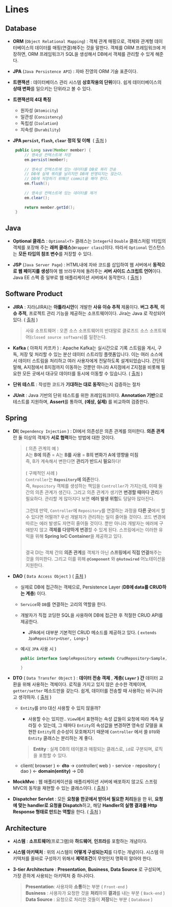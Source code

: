 # Lines

## Database

- **ORM** (`Object Relational Mapping`) : 객체 관계 매핑으로, 객체와 관계형 데이터베이스의 데이터를 매핑(연결)해주는 것을 말한다. 객체를 ORM 프레임워크에 저장하면, ORM 프레임워크가 SQL을 생성해서 DB에서 객체를 관리할 수 있게 해준다.

- **JPA** (`Java Persistence API`) : 자바 진영의 ORM 기술 표준이다.

- **트랜잭션** : 데이터베이스 관리 시스템 **상호작용의 단위**이다. 쉽게 데이터베이스의 **상태 변화**를 일으키는 단위라고 볼 수 있다. 

- **트랜잭션의 4대 특징**

  - 원자성 (`Atomicity`)
  - 일관성 (`Consistency`)
  - 독립성 (`Isolation`)
  - 지속성 (`Durability`) 

- **JPA `persist`, `flush`, `clear` 정의 및 이해**  &nbsp;( [출처](https://apalsl.github.io/2019/11/14/SpringJpaFlushClear/) )

  ```java
   public Long save(Member member) {
       // 영속성 컨텍스트에 저장
       em.persist(member);
       
       // 영속성 컨텍스트에 있는 데이터를 DB로 쿼리 전송 
       // DB에 실제 쿼리를 날리지만 DB에 반영되지는 않는다. 
       // DB에 저장하기 위해선 commit을 해야 한다.
       em.flush(); 
       
       // 영속성 컨텍스트에 있는 데이터를 제거
       em.clear(); 
       
       return member.getId();
   }
  ```

## Java

- **Optional 클래스** : `Optional<T>` 클래스는 `Integer`나 `Double` 클래스처럼 `T`타입의 객체를 포장해 주는 **래퍼 클래스**(`Wrapper class`)이다. 따라서 `Optional` 인스턴스는 **모든 타입의 참조 변수**를 저장할 수 있다.

- **JSP** (`Java Server Page`) : HTML내에 자바 코드를 삽입하여 웹 서버에서 **동적으로 웹 페이지를 생성**하여 웹 브라우저에 돌려주는 **서버 사이드 스크립트 언어**이다. Java EE 스펙 중 일부로 웹 애플리케이션 서버에서 동작한다. ( [출처](https://ko.wikipedia.org/wiki/%EC%9E%90%EB%B0%94%EC%84%9C%EB%B2%84_%ED%8E%98%EC%9D%B4%EC%A7%80) )

## Software Product

- **JIRA** : 지라(JIRA)는 **아틀라시안**이 개발한 **사유 이슈 추적** 제품이다. **버그 추적**, **이슈 추적**, 프로젝트 관리 기능을 제공하는 소프트웨어이다. Jira는 Java 로 작성되어 있다. ( [출처](https://ko.wikipedia.org/wiki/%EC%A7%80%EB%9D%BC_(%EC%86%8C%ED%94%84%ED%8A%B8%EC%9B%A8%EC%96%B4)) )

  > 사유 소프트웨어 : 오픈 소스 소프트웨어의 반대말로 클로즈드 소스 소프트웨어(`closed source software`)를 일컫는다. 

- **Kafka** ( 아파치 카프카 ) : Apache Kafka는 실시간으로 기록 스트림을 게시, 구독, 저장 및 처리할 수 있는 분산 데이터 스트리밍 플랫폼입니다. 이는 여러 소스에서 데이터 스트림을 처리하고 여러 사용자에게 전달하도록 설계되었습니다. 간단히 말해, A지점에서 B지점까지 이동하는 것뿐만 아니라 A지점에서 Z지점을 비롯해 필요한 모든 곳에서 대규모 데이터를 동시에 이동할 수 있습니다.  ( [출처](https://www.redhat.com/ko/topics/integration/what-is-apache-kafka) )

- **단위 테스트** : 작성한 코드가 **기대하는 대로 동작**하는지 검증하는 절차

- **JUnit** : Java 기반의 단위 테스트를 위한 프레임워크이다. **Annotation 기반**으로 테스트를 지원하며, **Assert**를 통하여, **(예상, 실제)** 를 비교하여 검증한다.

## Spring

- **DI**( `Dependency Injection` ) : DI에서 의존성은 의존 관계를 의미한다. **의존 관계**란 둘 이상의 객체가 **서로 협력**하는 방법에 대한 것이다.

  > ( 의존 관계의 예 ) <br>
  > A는 **B에 의존** = A는 **B를 사용** = **B의 변화가 A에 영향을 미침** <br>
  > 즉, B가 계속해서 변한다면 **관리가 반드시 필요**하다! <br> <br>
  > ( 구체적인 사례 ) <br>
  > `Controller`는 **`Repository`에 의존**한다.  <br> 즉, `Repository` 객체를 생성하는 책임을 `Controller`가 가지는데, 이때 둘 간의 의존 관계가 생긴다. 그리고 의존 관계가 생기면 **변경할 때마다 관리**가 필요하다. 관리할 게 많아지다 보면 **에러 발생 위험**도 덩달아 많아진다. <br><br> 그런데 만약, `Controller`에 `Repository`를 연결하는 과정을 **다른 곳**에서 할 수 있다면 어떨까? 우선 개발자가 관리하는 일이 줄어들 것이다. 코드 변경에 따르는 에러 발생도 자연히 줄어들 것이다. 뿐만 아니라 개발자는 에러에 구애받지 않고 **객체를 다양하게 변경**할 수 있게 된다. 스프링에서는 이러한 유익을 위해  **Spring IoC Container**을 제공하고 있다. <br><br>
  >
  > 결국 DI는 객체 간의 **의존 관계**를 객체가 아닌 **스프링에서 직접 연결**해주는 것을 의미한다. 그리고 이를 위해 **`@Component`** 와   **`@Autowired`**  어노테이션을 지원한다.

- **DAO** ( `Data Access Object` )   ( [출처](https://gmlwjd9405.github.io/2018/12/25/difference-dao-dto-entity.html) )

  - 실제로 DB에 접근하는 객체으로, Persistence Layer (**DB에 data를 CRUD하는 계층**) 이다. 

  - `Service`와 `DB`를 연결하는 고리의 역할을 한다.

  - 개발자가 직접 코딩한 SQL을 사용하여 DB에 접근한 후 적절한 CRUD API를 제공한다.

    - JPA에서 대부분 기본적인 CRUD 메소드를 제공하고 있다. ( `extends JpaRepository<User, Long>` )

  - 예시( `JPA` 사용 시 )

    ```java
    public interface SampleRepository extends CrudRepository<Sample, Long> {
    
    }
    ```

- **DTO** ( `Data Transfer Object` ) : **데이터 전송 객체** , **계층( `Layer` ) 간** 데이터 교환을 위해 사용하는 객체이다. 로직을 가지고 있지 않은 순수한 객체이며, `getter/setter` 메소드만을 갖는다. 쉽게, 데이터를 전송할 때 사용하는 바구니라고 생각하자. ( [출처](https://www.youtube.com/watch?v=J_Dr6R0Ov8E) )

  - `Entity`를 `DTO` 대신 사용할 수 있지 않을까?

    - 사용할 수는 있지만.. `View`에서 표현하는 속성 값들이 요청에 따라 계속 달라질 수 있는데, 그 때마다 `Entity`의 속성값을 변경하면 영속성 모델을 표현한 `Entity`의 순수성이 모호해지기 때문에 `Controller` 에서 쓸 `DTO`와 `Entity`  클래스는 분리하는 게 좋다.

    > **Entity** : 실제 DB의 테이블과 매핑되는 클래스로, `id`로 구분되며, 로직을 포함할 수 있다.

  - client( browser ) <- **dto** -> controller( web ) - service - repository ( dao ) <- **domain(entity)** -> DB

- **MockMvc** : 웹 애플리케이션을 애플리케이션 서버에 배포하지 않고도 스프링 MVC의 동작을 재현할 수 있는 클래스이다. ( [출처](https://itmore.tistory.com/entry/MockMvc-%EC%83%81%EC%84%B8%EC%84%A4%EB%AA%85) )

- **Dispatcher Servlet** : 모든 **요청을 한곳에서 받아서 필요한 처리**들을 한 뒤, **요청에 맞는 handler로 요청을 Dispatch**하고, 해당 **Handler의 실행 결과를 Http Response 형태로 만드는 역할**을 한다. ( [출처](https://galid1.tistory.com/525) )

## Architecture

- **시스템** : **소프트웨어**(프로그램)와 **하드웨어**, **인프라**를 포함하는 개념이다.

- **시스템 아키텍처** : 위의 시스템이 **어떻게 구성되는지**를 다루는 개념이다. 시스템 아키텍처를 올바로 구성하기 위해서 **제약조건**이 무엇인지 명확히 알아야 한다. 

- **3-tier Architecture** : **Presentation**, **Business**, **Data Source**  로 구성되며, 가장 흔하게 사용되는 아키텍처 중 하나이다.

  > **Presentation**: 사용자와 **소통**하는 부분  ( `Front-end` ) <br>
  > **Business** : 사용자가 요청한 것을 **처리**하여 **결과**를 내는 부분 ( `Back-end` ) <br>
  > **Data Source** : 요청으로 처리한 것들이 **저장**되는 부분 ( `Database` ) <br>
